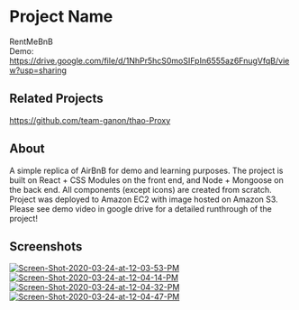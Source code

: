 # Project Name
RentMeBnB<br/>
Demo: https://drive.google.com/file/d/1NhPr5hcS0moSIFpIn6555az6FnugVfqB/view?usp=sharing

## Related Projects
https://github.com/team-ganon/thao-Proxy

## About
A simple replica of AirBnB for demo and learning purposes. The project is built on React + CSS Modules on the front end, and Node + Mongoose on the back end. All components (except icons) are created from scratch. Project was deployed to Amazon EC2 with image hosted on Amazon S3. Please see demo video in google drive for a detailed runthrough of the project!  

## Screenshots
<a href="https://ibb.co/R6JrvyZ"><img src="https://i.ibb.co/X5G028N/Screen-Shot-2020-03-24-at-12-03-53-PM.png" alt="Screen-Shot-2020-03-24-at-12-03-53-PM" border="0" /></a><br/>
<a href="https://ibb.co/qYm472S"><img src="https://i.ibb.co/ch2pksB/Screen-Shot-2020-03-24-at-12-04-14-PM.png" alt="Screen-Shot-2020-03-24-at-12-04-14-PM" border="0" /></a><br/>
<a href="https://ibb.co/jD2p13Y"><img src="https://i.ibb.co/NKP4HWq/Screen-Shot-2020-03-24-at-12-04-32-PM.png" alt="Screen-Shot-2020-03-24-at-12-04-32-PM" border="0" /></a><br/>
<a href="https://ibb.co/WnNwb61"><img src="https://i.ibb.co/BLHxXtR/Screen-Shot-2020-03-24-at-12-04-47-PM.png" alt="Screen-Shot-2020-03-24-at-12-04-47-PM" border="0" /></a><br/>
